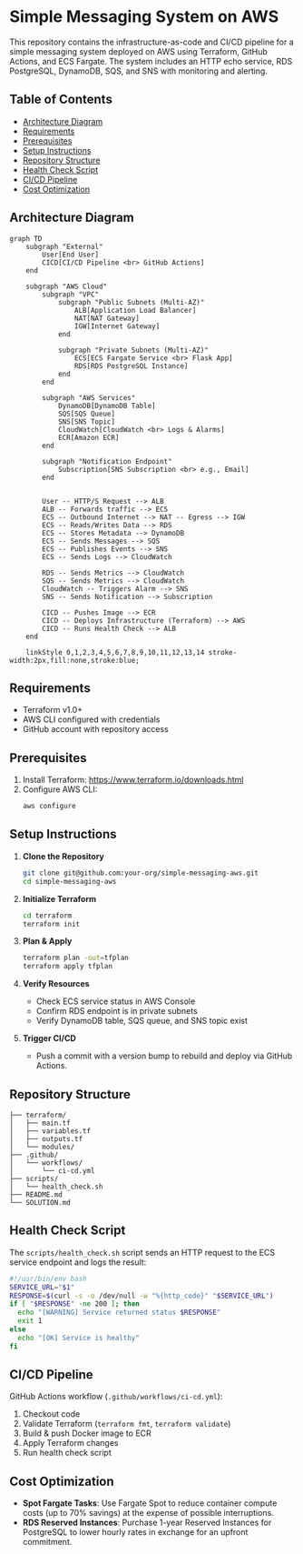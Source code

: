 # Simple Messaging System on AWS

This repository contains the infrastructure-as-code and CI/CD pipeline for a simple messaging system deployed on AWS using Terraform, GitHub Actions, and ECS Fargate. The system includes an HTTP echo service, RDS PostgreSQL, DynamoDB, SQS, and SNS with monitoring and alerting.

## Table of Contents

- [Architecture Diagram](#architecture-diagram)
- [Requirements](#requirements)
- [Prerequisites](#prerequisites)
- [Setup Instructions](#setup-instructions)
- [Repository Structure](#repository-structure)
- [Health Check Script](#health-check-script)
- [CI/CD Pipeline](#ci-cd-pipeline)
- [Cost Optimization](#cost-optimization)

## Architecture Diagram

```mermaid
graph TD
    subgraph "External"
        User[End User]
        CICD[CI/CD Pipeline <br> GitHub Actions]
    end

    subgraph "AWS Cloud"
        subgraph "VPC"
            subgraph "Public Subnets (Multi-AZ)"
                ALB[Application Load Balancer]
                NAT[NAT Gateway]
                IGW[Internet Gateway]
            end

            subgraph "Private Subnets (Multi-AZ)"
                ECS[ECS Fargate Service <br> Flask App]
                RDS[RDS PostgreSQL Instance]
            end
        end

        subgraph "AWS Services"
            DynamoDB[DynamoDB Table]
            SQS[SQS Queue]
            SNS[SNS Topic]
            CloudWatch[CloudWatch <br> Logs & Alarms]
            ECR[Amazon ECR]
        end

        subgraph "Notification Endpoint"
            Subscription[SNS Subscription <br> e.g., Email]
        end


        User -- HTTP/S Request --> ALB
        ALB -- Forwards traffic --> ECS
        ECS -- Outbound Internet --> NAT -- Egress --> IGW
        ECS -- Reads/Writes Data --> RDS
        ECS -- Stores Metadata --> DynamoDB
        ECS -- Sends Messages --> SQS
        ECS -- Publishes Events --> SNS
        ECS -- Sends Logs --> CloudWatch

        RDS -- Sends Metrics --> CloudWatch
        SQS -- Sends Metrics --> CloudWatch
        CloudWatch -- Triggers Alarm --> SNS
        SNS -- Sends Notification --> Subscription

        CICD -- Pushes Image --> ECR
        CICD -- Deploys Infrastructure (Terraform) --> AWS
        CICD -- Runs Health Check --> ALB
    end

    linkStyle 0,1,2,3,4,5,6,7,8,9,10,11,12,13,14 stroke-width:2px,fill:none,stroke:blue;
```

## Requirements

- Terraform v1.0+
- AWS CLI configured with credentials
- GitHub account with repository access

## Prerequisites

1. Install Terraform: https://www.terraform.io/downloads.html
2. Configure AWS CLI:
   ```bash
   aws configure
   ```

## Setup Instructions

1. **Clone the Repository**
   ```bash
   git clone git@github.com:your-org/simple-messaging-aws.git
   cd simple-messaging-aws
   ```

2. **Initialize Terraform**
   ```bash
   cd terraform
   terraform init
   ```

3. **Plan & Apply**
   ```bash
   terraform plan -out=tfplan
   terraform apply tfplan
   ```

4. **Verify Resources**
   - Check ECS service status in AWS Console
   - Confirm RDS endpoint is in private subnets
   - Verify DynamoDB table, SQS queue, and SNS topic exist

5. **Trigger CI/CD**
   - Push a commit with a version bump to rebuild and deploy via GitHub Actions.

## Repository Structure

```
├── terraform/
│   ├── main.tf
│   ├── variables.tf
│   ├── outputs.tf
│   └── modules/
├── .github/
│   └── workflows/
│       └── ci-cd.yml
├── scripts/
│   └── health_check.sh
├── README.md
└── SOLUTION.md
```

## Health Check Script

The `scripts/health_check.sh` script sends an HTTP request to the ECS service endpoint and logs the result:

```bash
#!/usr/bin/env bash
SERVICE_URL="$1"
RESPONSE=$(curl -s -o /dev/null -w "%{http_code}" "$SERVICE_URL")
if [ "$RESPONSE" -ne 200 ]; then
  echo "[WARNING] Service returned status $RESPONSE"
  exit 1
else
  echo "[OK] Service is healthy"
fi
```

## CI/CD Pipeline

GitHub Actions workflow (`.github/workflows/ci-cd.yml`):

1. Checkout code
2. Validate Terraform (`terraform fmt`, `terraform validate`)
3. Build & push Docker image to ECR
4. Apply Terraform changes
5. Run health check script

## Cost Optimization

- **Spot Fargate Tasks**: Use Fargate Spot to reduce container compute costs (up to 70% savings) at the expense of possible interruptions.
- **RDS Reserved Instances**: Purchase 1-year Reserved Instances for PostgreSQL to lower hourly rates in exchange for an upfront commitment.
